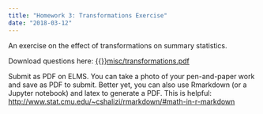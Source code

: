 ```yaml
---
title: "Homework 3: Transformations Exercise"
date: "2018-03-12"
---
```


An exercise on the effect of transformations on summary statistics.


<!--more-->

Download questions here: [{{<baseurl>}}misc/transformations.pdf](/misc/transformations.pdf)

Submit as PDF on ELMS. You can take a photo of your pen-and-paper work and save as PDF to submit. Better yet, you can also use Rmarkdown (or a Jupyter notebook) and latex to generate a PDF. This is helpful: http://www.stat.cmu.edu/~cshalizi/rmarkdown/#math-in-r-markdown

